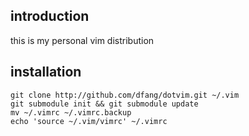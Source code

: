 ## introduction

this is my personal vim distribution

## installation

```
git clone http://github.com/dfang/dotvim.git ~/.vim
git submodule init && git submodule update
mv ~/.vimrc ~/.vimrc.backup
echo 'source ~/.vim/vimrc' ~/.vimrc
```
